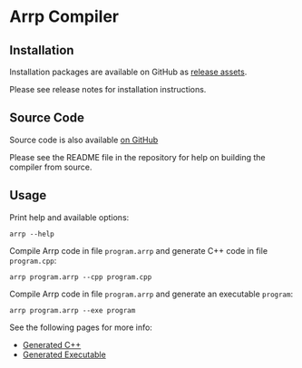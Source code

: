 # Arrp Compiler

## Installation

Installation packages are available on GitHub as [release assets](https://github.com/jleben/arrp/releases).

Please see release notes for installation instructions.

## Source Code

Source code is also available [on GitHub](https://github.com/jleben/arrp)

Please see the README file in the repository for help
on building the compiler from source.

## Usage

Print help and available options:

    arrp --help

Compile Arrp code in file `program.arrp` and generate C++ code in file `program.cpp`:

    arrp program.arrp --cpp program.cpp

Compile Arrp code in file `program.arrp` and generate an executable `program`:

    arrp program.arrp --exe program

See the following pages for more info:

- [Generated C++](/doc/v1.0.0/target-cpp)
- [Generated Executable](/doc/v1.0.0/target-exe)
